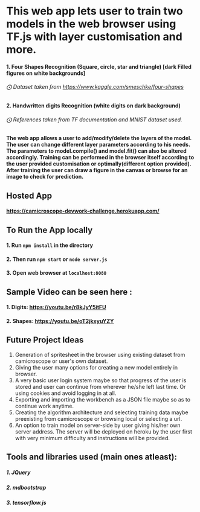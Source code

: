 # This web app lets user to train two models in the web browser using TF.js with layer customisation and more.
#### 1. Four Shapes Recognition (Square, circle, star and triangle) [dark Filled figures on white backgrounds]
###### ⨀ Dataset taken from https://www.kaggle.com/smeschke/four-shapes
#### 2. Handwritten digits Recognition (white digits on dark background)
###### ⨀ References taken from TF documentation and MNIST dataset used.

#### The web app allows a user to add/modify/delete the layers of the model. The user can change different layer parameters according to his needs. The parameters to model.compile() and model.fit() can also be altered accordingly. Training can be performed in the browser itself according to the user provided customisation or optimally(different option provided). After training the user can draw a figure in the canvas or browse for an image to check for prediction.

## Hosted App

#### https://camicroscope-devwork-challenge.herokuapp.com/

## To Run the App locally

#### 1. Run `npm install` in the directory

#### 2. Then run `npm start` or `node server.js`

#### 3. Open web browser at `localhost:8080`

## Sample Video can be seen here :
#### 1. Digits:  https://youtu.be/r8kJyY5itFU
#### 2. Shapes:  https://youtu.be/oT2jkxyuYZY

## Future Project Ideas
1. Generation of spritesheet in the browser using existing dataset from camicroscope or user's own dataset. 
2. Giving the user many options for creating a new model entirely in browser.
3. A very basic user login system maybe so that progress of the user is stored and user can continue from wherever he/she left last time. Or using cookies and avoid logging in at all.
4. Exporting and importing the workbench as a JSON file maybe so as to continue work anytime.
5. Creating the algorithm architecture and selecting training data maybe preexisting from camicroscope or browsing local or selecting a url.
6. An option to train model on server-side by user giving his/her own server address. The server will be deployed on heroku by the user first with very minimum difficulty and instructions will be provided.

## Tools and libraries used (main ones atleast):
##### 1. JQuery
##### 2. mdbootstrap
##### 3. tensorflow.js
